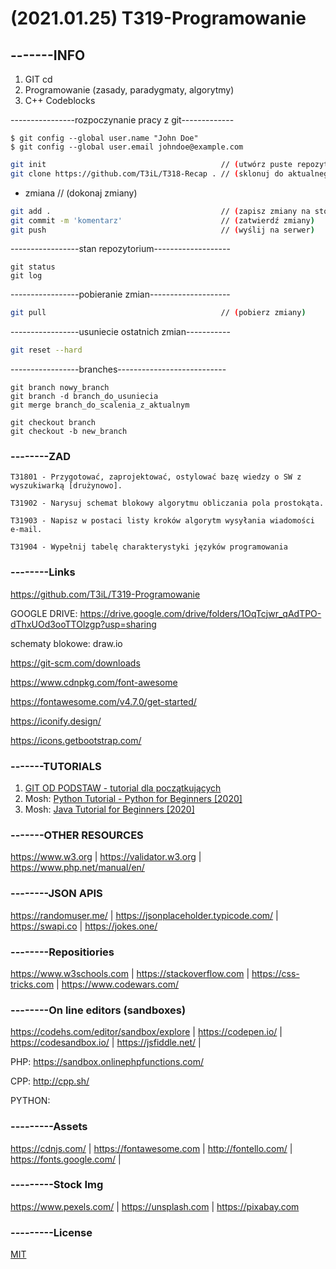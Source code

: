# (2021.01.25) T319-Programowanie

## -------INFO

1. GIT cd
2. Programowanie (zasady, paradygmaty, algorytmy)
3. C++ Codeblocks

----------------rozpoczynanie pracy z git-------------
```
$ git config --global user.name "John Doe"
$ git config --global user.email johndoe@example.com
```
```bash
git init                                       // (utwórz puste repozytorium)
git clone https://github.com/T3iL/T318-Recap . // (sklonuj do aktualnego katalogu, "nazwa_katoalogu" zamiast . utworzy katalog "nazwa_katalogu")
```
 - zmiana                                      // (dokonaj zmiany)
```bash
git add .                                      // (zapisz zmiany na stosie)
git commit -m 'komentarz'                      // (zatwierdź zmiany)
git push                                       // (wyślij na serwer)
``` 
-----------------stan repozytorium-------------------
```
git status
git log
```
-----------------pobieranie zmian--------------------
```bash
git pull                                       // (pobierz zmiany)
```
-----------------usuniecie ostatnich zmian-----------
```bash
git reset --hard
```
-----------------branches---------------------------
```
git branch nowy_branch
git branch -d branch_do_usuniecia
git merge branch_do_scalenia_z_aktualnym

git checkout branch
git checkout -b new_branch
```
### --------ZAD

```
T31801 - Przygotować, zaprojektować, ostylować bazę wiedzy o SW z wyszukiwarką [drużynowo].

T31902 - Narysuj schemat blokowy algorytmu obliczania pola prostokąta.

T31903 - Napisz w postaci listy kroków algorytm wysyłania wiadomości e-mail.

T31904 - Wypełnij tabelę charakterystyki języków programowania
```

### --------Links
https://github.com/T3iL/T319-Programowanie

GOOGLE DRIVE: https://drive.google.com/drive/folders/1OqTcjwr_qAdTPO-dThxUOd3ooTTOlzgp?usp=sharing

schematy blokowe: draw.io

https://git-scm.com/downloads

https://www.cdnpkg.com/font-awesome

https://fontawesome.com/v4.7.0/get-started/

https://iconify.design/

https://icons.getbootstrap.com/

### -------TUTORIALS

1. [GIT OD PODSTAW - tutorial dla początkujących](https://youtu.be/j-EhgAi-u-Y)
2. Mosh: [Python Tutorial - Python for Beginners [2020]](https://youtu.be/kqtD5dpn9C8)
3. Mosh: [Java Tutorial for Beginners [2020]](https://youtu.be/eIrMbAQSU34)


### -------OTHER RESOURCES
https://www.w3.org | https://validator.w3.org | https://www.php.net/manual/en/
### --------JSON APIS
https://randomuser.me/ | https://jsonplaceholder.typicode.com/ | https://swapi.co | https://jokes.one/
### --------Repositiories
https://www.w3schools.com | https://stackoverflow.com | https://css-tricks.com | https://www.codewars.com/
### --------On line editors (sandboxes)

https://codehs.com/editor/sandbox/explore | https://codepen.io/ | https://codesandbox.io/ | https://jsfiddle.net/ | 

PHP: https://sandbox.onlinephpfunctions.com/

CPP: http://cpp.sh/

PYTHON: 

### ---------Assets
https://cdnjs.com/ | https://fontawesome.com | http://fontello.com/ | https://fonts.google.com/ |
### ---------Stock Img
https://www.pexels.com/ | https://unsplash.com | https://pixabay.com
### ---------License
[MIT](https://choosealicense.com/licenses/mit/)
